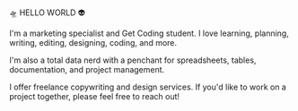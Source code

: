 🛸 HELLO WORLD 👽

I'm a marketing specialist and Get Coding student. I love learning, planning, writing, editing, designing, coding, and more. 

I'm also a total data nerd with a penchant for spreadsheets, tables, documentation, and project management.

I offer freelance copywriting and design services. If you'd like to work on a project together, please feel free to reach out!
